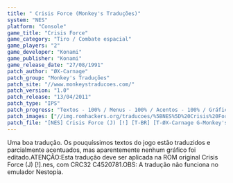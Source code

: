```yaml
---
title: " Crisis Force (Monkey's Traduções)"
system: "NES"
platform: "Console"
game_title: "Crisis Force"
game_category: "Tiro / Combate espacial"
game_players: "2"
game_developer: "Konami"
game_publisher: "Konami"
game_release_date: "27/08/1991"
patch_author: "ØX-Carnage"
patch_group: "Monkey's Traduções"
patch_site: "//www.monkeystraducoes.com/"
patch_version: "1.0"
patch_release: "13/04/2011"
patch_type: "IPS"
patch_progress: "Textos - 100% / Menus - 100% / Acentos - 100% / Gráficos - 0%"
patch_images: ["//img.romhackers.org/traducoes/%5BNES%5D%20Crisis%20Force%20-%20Monkey's%20Tradu%C3%A7%C3%B5es%20-%201.png","//img.romhackers.org/traducoes/%5BNES%5D%20Crisis%20Force%20-%20Monkey's%20Tradu%C3%A7%C3%B5es%20-%202.png","//img.romhackers.org/traducoes/%5BNES%5D%20Crisis%20Force%20-%20Monkey's%20Tradu%C3%A7%C3%B5es%20-%203.png"]
patch_file: "[NES] Crisis Force (J) [!] [T-BR] [T-ØX-Carnage G-Monkey's Traduções] [V-1.0 A-2011].zip"
---
```

Uma boa tradução. Os pouquíssimos textos do jogo estão traduzidos e parcialmente acentuados, mas aparentemente nenhum gráfico foi editado.ATENÇÃO:Esta tradução deve ser aplicada na ROM original Crisis Force (J) [!].nes, com CRC32 C4520781.OBS: A tradução não funciona no emulador Nestopia.